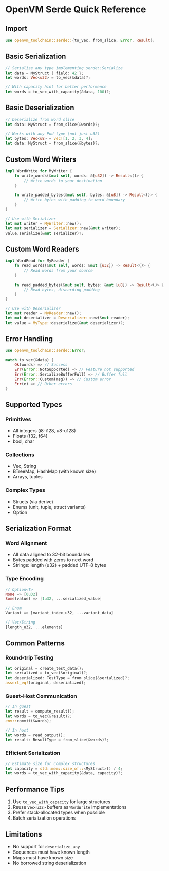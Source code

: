 # OpenVM Serde Quick Reference

## Import
```rust
use openvm_toolchain::serde::{to_vec, from_slice, Error, Result};
```

## Basic Serialization
```rust
// Serialize any type implementing serde::Serialize
let data = MyStruct { field: 42 };
let words: Vec<u32> = to_vec(&data)?;

// With capacity hint for better performance
let words = to_vec_with_capacity(&data, 100)?;
```

## Basic Deserialization
```rust
// Deserialize from word slice
let data: MyStruct = from_slice(&words)?;

// Works with any Pod type (not just u32)
let bytes: Vec<u8> = vec![1, 2, 3, 4];
let data: MyStruct = from_slice(&bytes)?;
```

## Custom Word Writers
```rust
impl WordWrite for MyWriter {
    fn write_words(&mut self, words: &[u32]) -> Result<()> {
        // Write words to your destination
    }
    
    fn write_padded_bytes(&mut self, bytes: &[u8]) -> Result<()> {
        // Write bytes with padding to word boundary
    }
}

// Use with Serializer
let mut writer = MyWriter::new();
let mut serializer = Serializer::new(&mut writer);
value.serialize(&mut serializer)?;
```

## Custom Word Readers
```rust
impl WordRead for MyReader {
    fn read_words(&mut self, words: &mut [u32]) -> Result<()> {
        // Read words from your source
    }
    
    fn read_padded_bytes(&mut self, bytes: &mut [u8]) -> Result<()> {
        // Read bytes, discarding padding
    }
}

// Use with Deserializer
let mut reader = MyReader::new();
let mut deserializer = Deserializer::new(&mut reader);
let value = MyType::deserialize(&mut deserializer)?;
```

## Error Handling
```rust
use openvm_toolchain::serde::Error;

match to_vec(&data) {
    Ok(words) => // Success
    Err(Error::NotSupported) => // Feature not supported
    Err(Error::SerializeBufferFull) => // Buffer full
    Err(Error::Custom(msg)) => // Custom error
    Err(e) => // Other errors
}
```

## Supported Types

### Primitives
- All integers (i8-i128, u8-u128)
- Floats (f32, f64)
- bool, char

### Collections
- Vec, String
- BTreeMap, HashMap (with known size)
- Arrays, tuples

### Complex Types
- Structs (via derive)
- Enums (unit, tuple, struct variants)
- Option<T>

## Serialization Format

### Word Alignment
- All data aligned to 32-bit boundaries
- Bytes padded with zeros to next word
- Strings: length (u32) + padded UTF-8 bytes

### Type Encoding
```rust
// Option<T>
None => [0u32]
Some(value) => [1u32, ...serialized_value]

// Enum
Variant => [variant_index_u32, ...variant_data]

// Vec/String
[length_u32, ...elements]
```

## Common Patterns

### Round-trip Testing
```rust
let original = create_test_data();
let serialized = to_vec(&original)?;
let deserialized: TestType = from_slice(&serialized)?;
assert_eq!(original, deserialized);
```

### Guest-Host Communication
```rust
// In guest
let result = compute_result();
let words = to_vec(&result)?;
env::commit(&words);

// In host
let words = read_output();
let result: ResultType = from_slice(&words)?;
```

### Efficient Serialization
```rust
// Estimate size for complex structures
let capacity = std::mem::size_of::<MyStruct>() / 4;
let words = to_vec_with_capacity(&data, capacity)?;
```

## Performance Tips
1. Use `to_vec_with_capacity` for large structures
2. Reuse `Vec<u32>` buffers as `WordWrite` implementations
3. Prefer stack-allocated types when possible
4. Batch serialization operations

## Limitations
- No support for `deserialize_any`
- Sequences must have known length
- Maps must have known size
- No borrowed string deserialization